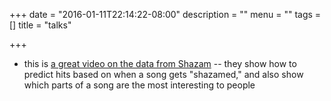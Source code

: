 +++
date = "2016-01-11T22:14:22-08:00"
description = ""
menu = ""
tags = []
title = "talks"

+++

* this is [a great video on the data from Shazam](https://www.youtube.com/watch?v=mcTPvxo8SXY) --
they show how to predict hits based on when a song gets "shazamed,"
and also show which parts of a song are the most interesting to people
